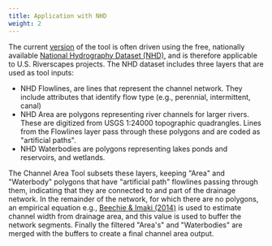 ```yaml
---
title: Application with NHD
weight: 2
---
```


The current [version](https://github.com/Riverscapes/riverscapes-tools/tree/master/packages/channel) of the tool is often driven using the free, nationally available [National Hydrography Dataset (NHD)](https://www.usgs.gov/core-science-systems/ngp/national-hydrography/national-hydrography-dataset?qt-science_support_page_related_con=0#qt-science_support_page_related_con), and is therefore applicable to U.S. Riverscapes projects. The NHD dataset includes three layers that are used as tool inputs:
- NHD Flowlines, are lines that represent the channel network. They include attributes that identify flow type (e.g., perennial, intermittent, canal)
- NHD Area are polygons representing river channels for larger rivers. These are digitized from USGS 1:24000 topographic quadrangles. Lines from the Flowlines layer pass through these polygons and are coded as "artificial paths".
- NHD Waterbodies are polygons representing lakes ponds and reservoirs, and wetlands.

The Channel Area Tool subsets these layers, keeping "Area" and "Waterbody" polygons that have "artificial path" flowlines passing through them, indicating that they are connected to and part of the drainage network. In the remainder of the network, for which there are no polygons, an empirical equation e.g., [Beechie & Imaki (2014)](https://agupubs.onlinelibrary.wiley.com/doi/full/10.1002/2013WR013629) is used to estimate channel width from drainage area, and this value is used to buffer the network segments. Finally the filtered "Area's" and "Waterbodies" are merged with the buffers to create a final channel area output.
